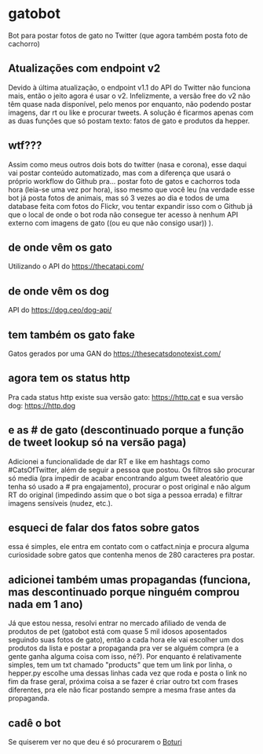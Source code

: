 # gatobot
Bot para postar fotos de gato no Twitter (que agora também posta foto de cachorro)

## Atualizações com endpoint v2
Devido à última atualização, o endpoint v1.1 do API do Twitter não funciona mais, então o jeito agora é usar o v2. Infelizmente, a versão free do v2 não têm quase nada disponível, pelo menos por enquanto, não podendo postar imagens, dar rt ou like e procurar tweets. A solução é ficarmos apenas com as duas funções que só postam texto: fatos de gato e produtos da hepper.

## wtf???

Assim como meus outros dois bots do twitter (nasa e corona), esse daqui vai postar conteúdo automatizado, mas com a diferença que usará o próprio workflow do Github pra... postar foto de gatos e cachorros toda hora (leia-se uma vez por hora), isso mesmo que você leu (na verdade esse bot já posta fotos de animais, mas só 3 vezes ao dia e todos de uma database feita com fotos do Flickr, vou tentar expandir isso com o Github já que o local de onde o bot roda não consegue ter acesso à nenhum API externo com imagens de gato ((ou eu que não consigo usar)) ).

## de onde vêm os gato

Utilizando o API do https://thecatapi.com/

## de onde vêm os dog

API do https://dog.ceo/dog-api/

## tem também os gato fake

Gatos gerados por uma GAN do https://thesecatsdonotexist.com/

## agora tem os status http

Pra cada status http existe sua versão gato: https://http.cat e sua versão dog: https://http.dog

## e as # de gato (descontinuado porque a função de tweet lookup só na versão paga)

Adicionei a funcionalidade de dar RT e like em hashtags como #CatsOfTwitter, além de seguir a pessoa que postou. Os filtros são procurar só media (pra impedir de acabar encontrando algum tweet aleatório que tenha só usado a # pra engajamento), procurar o post original e não algum RT do original (impedindo assim que o bot siga a pessoa errada) e filtrar imagens sensíveis (nudez, etc.).

## esqueci de falar dos fatos sobre gatos
essa é simples, ele entra em contato com o catfact.ninja e procura alguma curiosidade sobre gatos que contenha menos de 280 caracteres pra postar.

## adicionei também umas propagandas (funciona, mas descontinuado porque ninguém comprou nada em 1 ano)

Já que estou nessa, resolvi entrar no mercado afiliado de venda de produtos de pet (gatobot está com quase 5 mil idosos aposentados seguindo suas fotos de gato), então a cada hora ele vai escolher um dos produtos da lista e postar a propaganda pra ver se alguém compra (e a gente ganha alguma coisa com isso, né?). Por enquanto é relativamente simples, tem um txt chamado "products" que tem um link por linha, o hepper.py escolhe uma dessas linhas cada vez que roda e posta o link no fim da frase geral, próxima coisa a se fazer é criar outro txt com frases diferentes, pra ele não ficar postando sempre a mesma frase antes da propaganda.

## cadê o bot

Se quiserem ver no que deu é só procurarem o [Boturi](https://twitter.com/boturitter)
